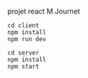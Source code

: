projet react M.Journet

```
cd client
npm install
npm run dev
```
```
cd server
npm install
npm start
```
